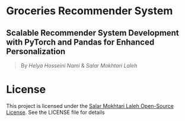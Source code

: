 # Groceries Recommender System
## Scalable Recommender System Development with PyTorch and Pandas for Enhanced Personalization

> By $Helya$ $Hosseini$ $Nami$ & $Salar$ $Mokhtari$ $Laleh$


# License
This project is licensed under the [Salar Mokhtari Laleh Open-Source License](https://github.com/salarMokhtariL/Salar-Mokhtari-Laleh-License). See the LICENSE file for details
